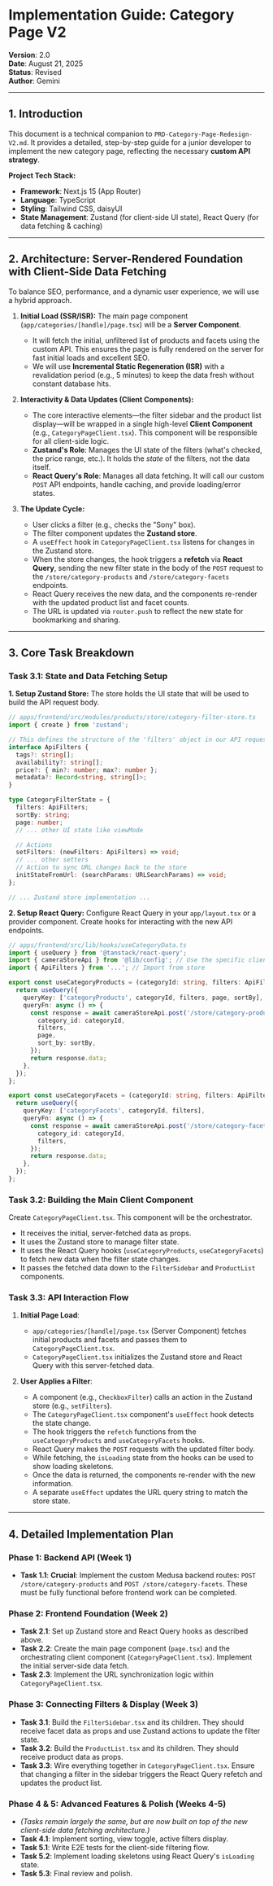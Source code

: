 # Implementation Guide: Category Page V2

**Version**: 2.0  
**Date**: August 21, 2025  
**Status**: Revised  
**Author**: Gemini

---

## 1. Introduction

This document is a technical companion to `PRD-Category-Page-Redesign-V2.md`. It provides a detailed, step-by-step guide for a junior developer to implement the new category page, reflecting the necessary **custom API strategy**.

**Project Tech Stack:**
- **Framework**: Next.js 15 (App Router)
- **Language**: TypeScript
- **Styling**: Tailwind CSS, daisyUI
- **State Management**: Zustand (for client-side UI state), React Query (for data fetching & caching)

---

## 2. Architecture: Server-Rendered Foundation with Client-Side Data Fetching

To balance SEO, performance, and a dynamic user experience, we will use a hybrid approach.

1.  **Initial Load (SSR/ISR):** The main page component (`app/categories/[handle]/page.tsx`) will be a **Server Component**.
    -   It will fetch the initial, unfiltered list of products and facets using the custom API. This ensures the page is fully rendered on the server for fast initial loads and excellent SEO.
    -   We will use **Incremental Static Regeneration (ISR)** with a revalidation period (e.g., 5 minutes) to keep the data fresh without constant database hits.

2.  **Interactivity & Data Updates (Client Components):**
    -   The core interactive elements—the filter sidebar and the product list display—will be wrapped in a single high-level **Client Component** (e.g., `CategoryPageClient.tsx`). This component will be responsible for all client-side logic.
    -   **Zustand's Role**: Manages the UI state of the filters (what's checked, the price range, etc.). It holds the *state* of the filters, not the data itself.
    -   **React Query's Role**: Manages all data fetching. It will call our custom `POST` API endpoints, handle caching, and provide loading/error states.

3.  **The Update Cycle:**
    -   User clicks a filter (e.g., checks the "Sony" box).
    -   The filter component updates the **Zustand store**.
    -   A `useEffect` hook in `CategoryPageClient.tsx` listens for changes in the Zustand store.
    -   When the store changes, the hook triggers a **refetch** via **React Query**, sending the new filter state in the body of the `POST` request to the `/store/category-products` and `/store/category-facets` endpoints.
    -   React Query receives the new data, and the components re-render with the updated product list and facet counts.
    -   The URL is updated via `router.push` to reflect the new state for bookmarking and sharing.

---

## 3. Core Task Breakdown

### Task 3.1: State and Data Fetching Setup

**1. Setup Zustand Store:**
The store holds the UI state that will be used to build the API request body.

```typescript
// apps/frontend/src/modules/products/store/category-filter-store.ts
import { create } from 'zustand';

// This defines the structure of the 'filters' object in our API request
interface ApiFilters {
  tags?: string[];
  availability?: string[];
  price?: { min?: number; max?: number };
  metadata?: Record<string, string[]>;
}

type CategoryFilterState = {
  filters: ApiFilters;
  sortBy: string;
  page: number;
  // ... other UI state like viewMode

  // Actions
  setFilters: (newFilters: ApiFilters) => void;
  // ... other setters
  // Action to sync URL changes back to the store
  initStateFromUrl: (searchParams: URLSearchParams) => void;
};

// ... Zustand store implementation ...
```

**2. Setup React Query:**
Configure React Query in your `app/layout.tsx` or a provider component. Create hooks for interacting with the new API endpoints.

```typescript
// apps/frontend/src/lib/hooks/useCategoryData.ts
import { useQuery } from '@tanstack/react-query';
import { cameraStoreApi } from '@lib/config'; // Use the specific client for our custom APIs
import { ApiFilters } from '...'; // Import from store

export const useCategoryProducts = (categoryId: string, filters: ApiFilters, page: number, sortBy: string) => {
  return useQuery({
    queryKey: ['categoryProducts', categoryId, filters, page, sortBy],
    queryFn: async () => {
      const response = await cameraStoreApi.post('/store/category-products', {
        category_id: categoryId,
        filters,
        page,
        sort_by: sortBy,
      });
      return response.data;
    },
  });
};

export const useCategoryFacets = (categoryId: string, filters: ApiFilters) => {
  return useQuery({
    queryKey: ['categoryFacets', categoryId, filters],
    queryFn: async () => {
      const response = await cameraStoreApi.post('/store/category-facets', {
        category_id: categoryId,
        filters,
      });
      return response.data;
    },
  });
};
```

### Task 3.2: Building the Main Client Component

Create `CategoryPageClient.tsx`. This component will be the orchestrator.

- It receives the initial, server-fetched data as props.
- It uses the Zustand store to manage filter state.
- It uses the React Query hooks (`useCategoryProducts`, `useCategoryFacets`) to fetch new data when the filter state changes.
- It passes the fetched data down to the `FilterSidebar` and `ProductList` components.

### Task 3.3: API Interaction Flow

1.  **Initial Page Load**:
    - `app/categories/[handle]/page.tsx` (Server Component) fetches initial products and facets and passes them to `CategoryPageClient.tsx`.
    - `CategoryPageClient.tsx` initializes the Zustand store and React Query with this server-fetched data.

2.  **User Applies a Filter**:
    - A component (e.g., `CheckboxFilter`) calls an action in the Zustand store (e.g., `setFilters`).
    - The `CategoryPageClient.tsx` component's `useEffect` hook detects the state change.
    - The hook triggers the `refetch` functions from the `useCategoryProducts` and `useCategoryFacets` hooks.
    - React Query makes the `POST` requests with the updated filter body.
    - While fetching, the `isLoading` state from the hooks can be used to show loading skeletons.
    - Once the data is returned, the components re-render with the new information.
    - A separate `useEffect` updates the URL query string to match the store state.

---

## 4. Detailed Implementation Plan

### Phase 1: Backend API (Week 1)
- **Task 1.1**: **Crucial**: Implement the custom Medusa backend routes: `POST /store/category-products` and `POST /store/category-facets`. These must be fully functional before frontend work can be completed.

### Phase 2: Frontend Foundation (Week 2)
- **Task 2.1**: Set up Zustand store and React Query hooks as described above.
- **Task 2.2**: Create the main page component (`page.tsx`) and the orchestrating client component (`CategoryPageClient.tsx`). Implement the initial server-side data fetch.
- **Task 2.3**: Implement the URL synchronization logic within `CategoryPageClient.tsx`.

### Phase 3: Connecting Filters & Display (Week 3)
- **Task 3.1**: Build the `FilterSidebar.tsx` and its children. They should receive facet data as props and use Zustand actions to update the filter state.
- **Task 3.2**: Build the `ProductList.tsx` and its children. They should receive product data as props.
- **Task 3.3**: Wire everything together in `CategoryPageClient.tsx`. Ensure that changing a filter in the sidebar triggers the React Query refetch and updates the product list.

### Phase 4 & 5: Advanced Features & Polish (Weeks 4-5)
- *(Tasks remain largely the same, but are now built on top of the new client-side data fetching architecture.)*
- **Task 4.1**: Implement sorting, view toggle, active filters display.
- **Task 5.1**: Write E2E tests for the client-side filtering flow.
- **Task 5.2**: Implement loading skeletons using React Query's `isLoading` state.
- **Task 5.3**: Final review and polish.

